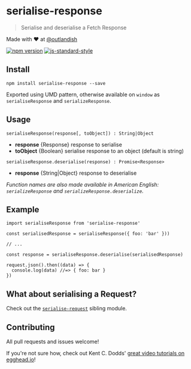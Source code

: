 # serialise-response

> Serialise and deserialise a Fetch Response

Made with ❤ at [@outlandish](http://www.twitter.com/outlandish)

<a href="http://badge.fury.io/js/serialise-response"><img alt="npm version" src="https://badge.fury.io/js/serialise-response.svg"></a>
[![js-standard-style](https://img.shields.io/badge/code%20style-standard-brightgreen.svg)](http://standardjs.com/)

## Install

    npm install serialise-response --save

Exported using UMD pattern, otherwise available on `window` as `serialiseResponse` and `serializeResponse`.

## Usage

`serialiseResponse(response[, toObject]) : String|Object`

- __response__ {Response} response to serialise
- __toObject__ {Boolean} serialise response to an object (default is string)

`serialiseResponse.deserialise(response) : Promise<Response>`

- __response__ {String|Object} response to deserialise

_Function names are also made available in American English: `serializeResponse` and `serializeResponse.deserialize`._

## Example

    import serialiseResponse from 'serialise-response'

    const serialisedResponse = serialiseResponse({ foo: 'bar' }))

    // ...

    const response = serialiseResponse.deserialise(serialisedResponse)

    request.json().then((data) => {
      console.log(data) //=> { foo: bar }
    })

## What about serialising a Request?

Check out the [`serialise-request`](https://github.com/sdgluck/serialise-request) sibling module.

## Contributing

All pull requests and issues welcome!

If you're not sure how, check out Kent C. Dodds' [great video tutorials on egghead.io](https://egghead.io/lessons/javascript-identifying-how-to-contribute-to-an-open-source-project-on-github)!
